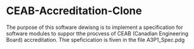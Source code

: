 # CEAB-Accreditation-Clone
The purpose of this software dewisng is to implement a specification for software modules to suppor tthe procvess of CEAB (Canadian Engineering Board) accreditation. Thie speficication is fiven in the file A3P1_Spec.pdg
